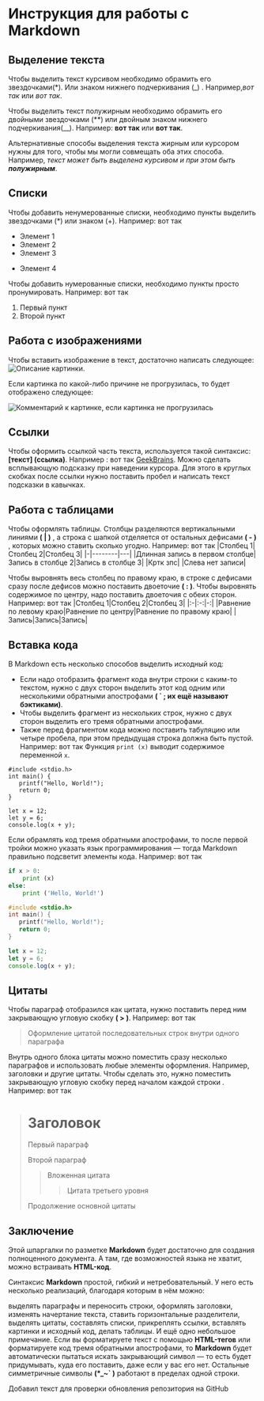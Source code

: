 # Инструкция для работы с Markdown

## **Выделение текста**
Чтобы выделить текст курсивом необходимо обрамить его звездочками(*). Или знаком нижнего подчеркивания (_) . 
Например,*вот так* или _вот так_.

Чтобы выделить текст полужирным необходимо обрамить его двойными звездочками (**) или двойным знаком нижнего подчеркивания(__).
Например: **вот так** или __вот так__.

Альтернативные способы выделения текста жирным или курсором нужны для того, чтобы мы могли совмещать оба этих способа. Например, _текст может быть выделена курсивом и при этом быть **полужирным**_.

## **Списки**
Чтобы добавить ненумерованные списки, необходимо пункты выделить звездочками (*) или знаком (+).
Например: вот так
* Элемент 1
* Элемент 2
* Элемент 3
+ Элемент 4

Чтобы добавить нумерованные списки, необходимо пункты просто пронумировать.
Например: вот так
1. Первый пункт 
2. Второй пункт

## **Работа с изображениями** 
Чтобы вставить изображение в текст, достаточно написать следующее:
![Описание картинки](social_top_bar.png).

Если картинка по какой-либо причине не прогрузилась, то будет отображено следующее: 

![Комментарий к картинке, если картинка не прогрузилась](oboi.jpg)

## **Ссылки**

Чтобы оформить ссылкой часть текста, используется такой синтаксис:
 **[текст] (ссылка)**. 
 Например :
вот так [GeekBrains](https://gb.ru/education_new).
 Можно сделать всплывающую подсказку при наведении курсора. Для этого в круглых скобках после ссылки нужно поставить пробел и написать текст подсказки в кавычках.

## **Работа с таблицами**

Чтобы оформлять таблицы. Столбцы разделяются вертикальными линиями **( | )** , а строка с шапкой отделяется от остальных дефисами **( - )** , которых можно ставить сколько угодно.
Например: вот так 
|Столбец 1|Столбец 2|Столбец 3|
|-|--------|---|
|Длинная запись в первом столбце|Запись в столбце 2|Запись в столбце 3|
|Кртк зпс| |Слева нет записи|

Чтобы выровнять весь столбец по правому краю, в строке с дефисами сразу после дефисов можно поставить двоеточие **( : )**. Чтобы выровнять содержимое по центру, надо поставить двоеточия с обеих сторон.
Например: вот так 
|Столбец 1|Столбец 2|Столбец 3|
|:-|:-:|-:|
|Равнение по левому краю|Равнение по центру|Равнение по правому краю|
|Запись|Запись|Запись|

## **Вставка кода**

В Markdown есть несколько способов выделить исходный код:

* Если надо отобразить фрагмент кода внутри строки с каким-то текстом, нужно с двух сторон выделить этот код одним или несколькими обратными апострофами **( ` ; их ещё называют бэктиками)**.
* Чтобы выделить фрагмент из нескольких строк, нужно с двух сторон выделить его тремя обратными апострофами.
* Также перед фрагментом кода можно поставить табуляцию или четыре пробела, при этом предыдущая строка должна быть пустой.
Например: вот так
Функция `print (x)` выводит содержимое переменной ```x```.

```
#include <stdio.h>
int main() {
   printf("Hello, World!");
   return 0;
}
```

	let x = 12;
	let y = 6;
	console.log(x + y);


Если обрамлять код тремя обратными апострофами, то после первой тройки можно указать язык программирования — тогда Markdown правильно подсветит элементы кода.
Например: вот так

```python
if x > 0:
	print (x)
else:
	print ('Hello, World!')
```

```c
#include <stdio.h>
int main() {
   printf("Hello, World!");
   return 0;
}
```

```javascript
let x = 12;
let y = 6;
console.log(x + y);
```


## **Цитаты**

Чтобы параграф отобразился как цитата, нужно поставить перед ним закрывающую угловую скобку **( > )**. Например: вот так
> Оформление цитатой
последовательных строк
внутри одного параграфа

Внутрь одного блока цитаты можно поместить сразу несколько параграфов и использовать любые элементы оформления. Например, заголовки и другие цитаты. Чтобы сделать это, нужно поместить закрывающую угловую скобку перед началом каждой строки . Например: вот так
> # Заголовок
> Первый параграф
>
> Второй параграф
>
> > Вложенная цитата
> > > Цитата третьего уровня
>
> Продолжение основной цитаты

## **Заключение**
Этой шпаргалки по разметке **Markdown** будет достаточно для создания полноценного документа. А там, где возможностей языка не хватит, можно встраивать **HTML-код**.

Синтаксис **Markdown** простой, гибкий и нетребовательный. У него есть несколько реализаций, благодаря которым в нём можно:

выделять параграфы и переносить строки,
оформлять заголовки,
изменять начертание текста,
ставить горизонтальные разделители,
выделять цитаты,
составлять списки,
прикреплять ссылки,
вставлять картинки и исходный код,
делать таблицы.
И ещё одно небольшое примечание. Если вы форматируете текст с помощью **HTML-тегов** или форматируете код тремя обратными апострофами, то **Markdown** будет автоматически пытаться искать закрывающий символ — то есть будет придумывать, куда его поставить, даже если у вас его нет. Остальные симметричные символы **(*_~` )** работают в пределах одной строки.

Добавил текст для проверки обновления репозитория на GitHub